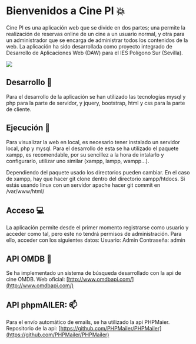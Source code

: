   # Bienvenidos a Cine PI :collision:

Cine PI es una aplicación web que se divide en dos partes; una permite la realización de reservas online de un cine a un usuario normal, y otra para un administrador que se encarga de administrar todos los contenidos de la web.
La aplicación ha sido desarrollada como proyecto integrado de Desarrollo de Aplicaciones Web (DAW) para el IES Polígono Sur (Sevilla). 

****![](https://lh4.googleusercontent.com/W9sdaWCTKWKt3JXBlJg_jRzFDIRlMAhLTRlM90P_3mNJ2Cl9mV3e36QsXRTpfmxve8arfCkKzCNG0sCcGzWz3yj6hpeqlpLluXTep8pSmqLdkakLzE-jecxzcfWC7rA9LjLo0orI)****



## Desarrollo  :art:
Para el desarrollo de la aplicación se han utilizado las tecnologías mysql y php para la parte de servidor, y jquery, bootstrap, html y css para la parte de cliente.

## Ejecución :rocket:
Para visualizar la web en local, es necesario tener instalado un servidor local, php y mysql. Para el desarrollo de esta se ha utilizado el paquete xampp, es recomendable, por su sencillez a la hora de intalarlo y configurarlo, utilizar uno similar (xampp, lampp, wampp...).

Dependiendo del paquete usado los directorios pueden cambiar. En el caso de xampp, hay que hacer git clone dentro del directorio xampp/htdocs.
Si estás usando linux con un servidor apache hacer git commit en /var/www/html/

## Acceso :computer:
La aplicación permite desde el primer momento registrarse como usuario y acceder como tal, pero este no tendrá permisos de administración. Para ello, acceder con los siguientes datos:
Usuario: Admin
Contraseña: admin

## API OMDB :movie_camera:

Se ha implementado un sistema de búsqueda desarrollado con la api de cine OMDB. 
Web oficial: [http://www.omdbapi.com/](http://www.omdbapi.com/)


## API phpmAILER: :mailbox:

Para el envío automático de emails, se ha utilizado la api PHPMaier.
Repositorio de la api: [https://github.com/PHPMailer/PHPMailer](https://github.com/PHPMailer/PHPMailer)


